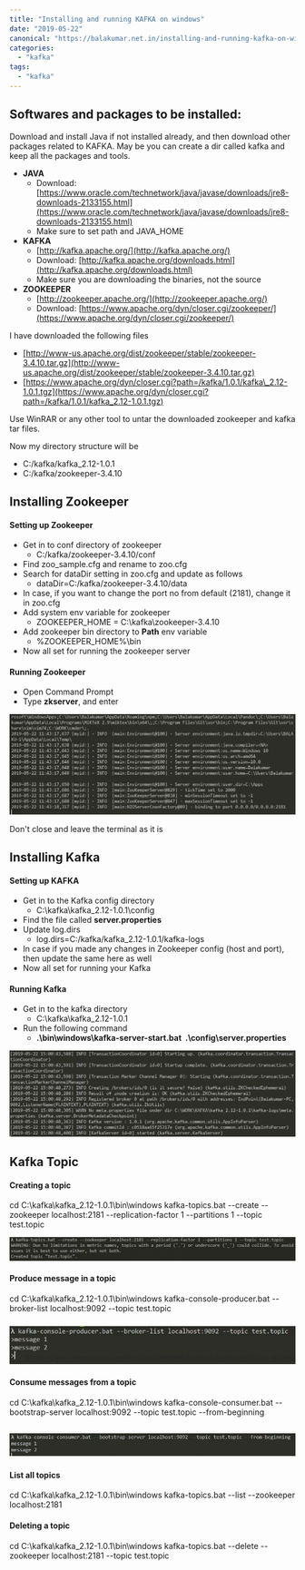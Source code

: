 ```yaml
---
title: "Installing and running KAFKA on windows"
date: "2019-05-22"
canonical: "https://balakumar.net.in/installing-and-running-kafka-on-windows/"
categories: 
  - "kafka"
tags: 
  - "kafka"
---
```


## Softwares and packages to be installed:

Download and install Java if not installed already, and then download other packages related to KAFKA. May be you can create a dir called kafka and keep all the packages and tools.

* **JAVA**
    - Download: [https://www.oracle.com/technetwork/java/javase/downloads/jre8-downloads-2133155.html](https://www.oracle.com/technetwork/java/javase/downloads/jre8-downloads-2133155.html)
    - Make sure to set path and JAVA_HOME
* **KAFKA**
    - [http://kafka.apache.org/](http://kafka.apache.org/)
    - Download: [http://kafka.apache.org/downloads.html](http://kafka.apache.org/downloads.html)
    - Make sure you are downloading the binaries, not the source
* **ZOOKEEPER**
    - [http://zookeeper.apache.org/](http://zookeeper.apache.org/)
    - Download: [https://www.apache.org/dyn/closer.cgi/zookeeper/](https://www.apache.org/dyn/closer.cgi/zookeeper/)

I have downloaded the following files

- [http://www-us.apache.org/dist/zookeeper/stable/zookeeper-3.4.10.tar.gz](http://www-us.apache.org/dist/zookeeper/stable/zookeeper-3.4.10.tar.gz)
- [https://www.apache.org/dyn/closer.cgi?path=/kafka/1.0.1/kafka\_2.12-1.0.1.tgz](https://www.apache.org/dyn/closer.cgi?path=/kafka/1.0.1/kafka_2.12-1.0.1.tgz)

Use WinRAR or any other tool to untar the downloaded zookeeper and kafka tar files.

Now my directory structure will be

- C:/kafka/kafka_2.12-1.0.1
- C:/kafka/zookeeper-3.4.10

## Installing Zookeeper

#### Setting up Zookeeper

- Get in to conf directory of zookeeper
    - C:/kafka/zookeeper-3.4.10/conf
- Find zoo_sample.cfg and rename to zoo.cfg
- Search for dataDir setting in zoo.cfg and update as follows
    - dataDir=C:/kafka/zookeeper-3.4.10/data
- In case, if you want to change the port no from default (2181), change it in zoo.cfg
- Add system env variable for zookeeper
    - ZOOKEEPER_HOME = C:\kafka\zookeeper-3.4.10
- Add zookeeper bin directory to **Path** env variable
    - %ZOOKEEPER_HOME%\bin
- Now all set for running the zookeeper server

#### Running Zookeeper

- Open Command Prompt
- Type **zkserver**, and enter

![](./images/kafka-1.png)

Don't close and leave the terminal as it is

## Installing Kafka

#### Setting up KAFKA

- Get in to the Kafka config directory
    - C:\kafka\kafka_2.12-1.0.1\config
- Find the file called **server.properties**
- Update log.dirs
    - log.dirs=C:/kafka/kafka_2.12-1.0.1/kafka-logs
- In case if you made any changes in Zookeeper config (host and port), then update the same here as well
- Now all set for running your Kafka

#### Running Kafka

- Get in to the kafka directory
    - C:\kafka\kafka_2.12-1.0.1
- Run the following command
    - **.\bin\windows\kafka-server-start.bat  .\config\server.properties**

![](./images/kafka-2.png)

## Kafka Topic

#### Creating a topic

cd C:\kafka\kafka_2.12-1.0.1\bin\windows
kafka-topics.bat --create --zookeeper localhost:2181 --replication-factor 1 --partitions 1 --topic test.topic

![](./images/kafka-3.png)

#### Produce message in a topic

cd C:\kafka\kafka_2.12-1.0.1\bin\windows
kafka-console-producer.bat --broker-list localhost:9092 --topic test.topic

### ![](./images/kafka-4.png)

#### Consume messages from a topic

cd C:\kafka\kafka_2.12-1.0.1\bin\windows
kafka-console-consumer.bat --bootstrap-server localhost:9092 --topic test.topic --from-beginning

## ![](./images/kafka-5.png)

#### List all topics

cd C:\kafka\kafka_2.12-1.0.1\bin\windows
kafka-topics.bat --list --zookeeper localhost:2181

#### Deleting a topic

cd C:\kafka\kafka_2.12-1.0.1\bin\windows
kafka-topics.bat --delete --zookeeper localhost:2181 --topic test.topic
